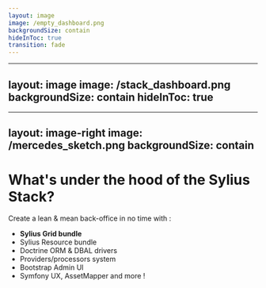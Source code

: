 ```yaml
---
layout: image
image: /empty_dashboard.png
backgroundSize: contain
hideInToc: true
transition: fade
---
```


<!--
*Loïc*

After a fresh install of all the Sylius stack packages, we have this ready to use admin dashboard.
-->

---
layout: image
image: /stack_dashboard.png
backgroundSize: contain
hideInToc: true
---

<!--
*Loïc*

Here is the admin dashboard from the test application inside the mono-repository on Github.
-->

---
layout: image-right
image: /mercedes_sketch.png
backgroundSize: contain
---

# What's under the hood of the Sylius Stack?

Create a lean & mean back-office in no time with :

<v-clicks>

* <span v-mark="{ at: 5, color: 'red', type: 'circle' }">**Sylius Grid bundle**</span>
* Sylius Resource bundle
* Doctrine ORM & DBAL drivers
* Providers/processors system
* Bootstrap Admin UI
* Symfony UX, AssetMapper and more !

</v-clicks>

<!--
*Loïc*

Sylius Stack is a set of autonomous packages which, put together, let you build beautiful admin panels very quickly.

The grid bundle is a package to render list of data, it's super easy to introduce new filters, columns and customize rendering of every single part.

The resource bundle allows you to configure operations for resources, which can be, for example, a Doctrine entity.

Doctrine ORM and DBAL drivers for Rapid application development.
But now we have a Providers/Processors system which means we don't need Doctrine Entities.

On this talk, we will focus on the Grid package.
-->

